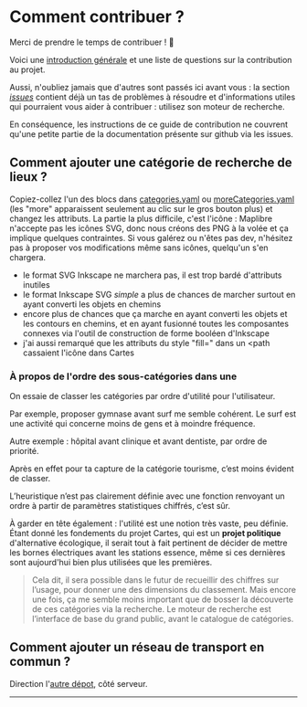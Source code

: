 # Comment contribuer ?

Merci de prendre le temps de contribuer ! 🎉

Voici une [introduction générale](https://github.com/cartesapp/cartes/issues/334) et une liste de questions sur la contribution au projet.

Aussi, n'oubliez jamais que d'autres sont passés ici avant vous : la section _[issues](https://github.com/cartesapp/cartes/issues)_ contient déjà un tas de problèmes à résoudre et d'informations utiles qui pourraient vous aider à contribuer : utilisez son moteur de recherche.

En conséquence, les instructions de ce guide de contribution ne couvrent qu'une petite partie de la documentation présente sur github via les issues. 

## Comment ajouter une catégorie de recherche de lieux ?

Copiez-collez l'un des blocs dans [categories.yaml](https://github.com/cartesapp/cartes/blob/master/app/categories.yaml) ou [moreCategories.yaml](https://github.com/cartesapp/cartes/blob/master/app/moreCategories.yaml) (les "more" apparaissent seulement au clic sur le gros bouton plus) et changez les attributs.
La partie la plus difficile, c'est l'icône : Maplibre n'accepte pas les icônes SVG, donc nous créons des PNG à la volée et ça implique quelques contraintes. Si vous galérez ou n'êtes pas dev, n'hésitez pas à proposer vos modifications même sans icônes, quelqu'un s'en chargera.

-   le format SVG Inkscape ne marchera pas, il est trop bardé d'attributs inutiles
-   le format Inkscape SVG _simple_ a plus de chances de marcher surtout en ayant converti les objets en chemins
-   encore plus de chances que ça marche en ayant converti les objets et les contours en chemins, et en ayant fusionné toutes les composantes connexes via l'outil de construction de forme booléen d'Inkscape
-  j'ai aussi remarqué que les attributs du style "fill=" dans un <path cassaient l'icône dans Cartes

### À propos de l'ordre des sous-catégories dans une  

On essaie de classer les catégories par ordre d'utilité pour l'utilisateur.

Par exemple, proposer gymnase avant surf me semble cohérent. Le surf est une activité qui concerne moins de gens et à moindre fréquence.

Autre exemple : hôpital avant clinique et avant dentiste, par ordre de priorité.

Après en effet pour ta capture de la catégorie tourisme, c’est moins évident de classer.

L’heuristique n’est pas clairement définie avec une fonction renvoyant un ordre à partir de paramètres statistiques chiffrés, c’est sûr.

À garder en tête également : l'utilité est une notion très vaste, peu définie. Étant donné les fondements du projet Cartes, qui est un **projet politique** d'alternative écologique, il serait tout à fait pertinent de décider de mettre les bornes électriques avant les stations essence, même si ces dernières sont aujourd'hui bien plus utilisées que les premières.

> Cela dit, il sera possible dans le futur de recueillir des chiffres sur l’usage, pour donner une des dimensions du classement. Mais encore une fois, ça me semble moins important que de bosser la découverte de ces catégories via la recherche. Le moteur de recherche est l’interface de base du grand public, avant le catalogue de catégories.


## Comment ajouter un réseau de transport en commun ?

Direction l'[autre dépot](https://github.com/cartesapp/serveur), côté serveur.

---
